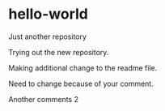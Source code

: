 # hello-world
Just another repository




Trying out the new repository.


Making additional change to the readme file.



Need to change because of your comment.

Another comments 2
